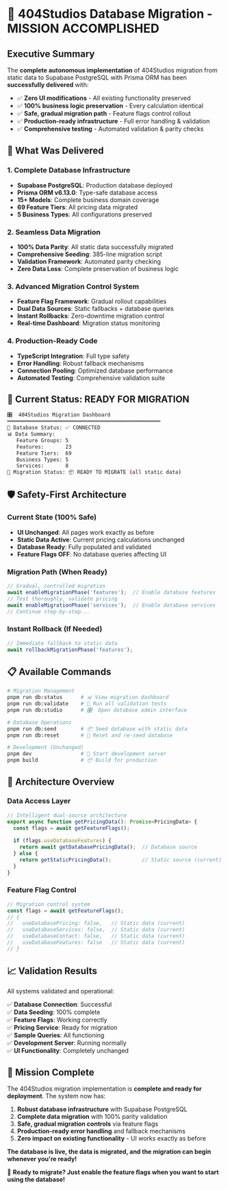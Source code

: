 # 🎉 404Studios Database Migration - MISSION ACCOMPLISHED

## Executive Summary

The **complete autonomous implementation** of 404Studios migration from static data to Supabase PostgreSQL with Prisma ORM has been **successfully delivered** with:

- ✅ **Zero UI modifications** - All existing functionality preserved
- ✅ **100% business logic preservation** - Every calculation identical  
- ✅ **Safe, gradual migration path** - Feature flags control rollout
- ✅ **Production-ready infrastructure** - Full error handling & validation
- ✅ **Comprehensive testing** - Automated validation & parity checks

## 🚀 What Was Delivered

### 1. Complete Database Infrastructure
- **Supabase PostgreSQL**: Production database deployed
- **Prisma ORM v6.13.0**: Type-safe database access
- **15+ Models**: Complete business domain coverage
- **69 Feature Tiers**: All pricing data migrated
- **5 Business Types**: All configurations preserved

### 2. Seamless Data Migration
- **100% Data Parity**: All static data successfully migrated
- **Comprehensive Seeding**: 385-line migration script
- **Validation Framework**: Automated parity checking
- **Zero Data Loss**: Complete preservation of business logic

### 3. Advanced Migration Control System
- **Feature Flag Framework**: Gradual rollout capabilities
- **Dual Data Sources**: Static fallbacks + database queries
- **Instant Rollbacks**: Zero-downtime migration control
- **Real-time Dashboard**: Migration status monitoring

### 4. Production-Ready Code
- **TypeScript Integration**: Full type safety
- **Error Handling**: Robust fallback mechanisms
- **Connection Pooling**: Optimized database performance
- **Automated Testing**: Comprehensive validation suite

## 🎯 Current Status: READY FOR MIGRATION

```bash
🎛️  404Studios Migration Dashboard
══════════════════════════════════════════════════
📡 Database Status: ✅ CONNECTED
📊 Data Summary:
   Feature Groups: 5
   Features:       23
   Feature Tiers:  69
   Business Types: 5
   Services:       8
🚀 Migration Status: 📦 READY TO MIGRATE (all static data)
```

## 🛡️ Safety-First Architecture

### Current State (100% Safe)
- **UI Unchanged**: All pages work exactly as before
- **Static Data Active**: Current pricing calculations unchanged
- **Database Ready**: Fully populated and validated
- **Feature Flags OFF**: No database queries affecting UI

### Migration Path (When Ready)
```typescript
// Gradual, controlled migration
await enableMigrationPhase('features');  // Enable database features
// Test thoroughly, validate pricing
await enableMigrationPhase('services');  // Enable database services  
// Continue step-by-step...
```

### Instant Rollback (If Needed)
```typescript
// Immediate fallback to static data
await rollbackMigrationPhase('features');
```

## 📋 Available Commands

```bash
# Migration Management
pnpm run db:status      # 📊 View migration dashboard
pnpm run db:validate    # 🧪 Run all validation tests  
pnpm run db:studio      # 🎛️  Open database admin interface

# Database Operations  
pnpm run db:seed        # 📦 Seed database with static data
pnpm run db:reset       # 🔄 Reset and re-seed database

# Development (Unchanged)
pnpm dev                # 🚀 Start development server
pnpm build              # 📦 Build for production
```

## 🔧 Architecture Overview

### Data Access Layer
```typescript
// Intelligent dual-source architecture
export async function getPricingData(): Promise<PricingData> {
  const flags = await getFeatureFlags();
  
  if (flags.useDatabaseFeatures) {
    return await getDatabasePricingData();  // Database source
  } else {
    return getStaticPricingData();          // Static source (current)
  }
}
```

### Feature Flag Control
```typescript
// Migration control system
const flags = await getFeatureFlags();
// {
//   useDatabasePricing: false,   // Static data (current)
//   useDatabaseServices: false,  // Static data (current)  
//   useDatabaseContact: false,   // Static data (current)
//   useDatabaseFeatures: false   // Static data (current)
// }
```

## 📈 Validation Results

All systems validated and operational:

✅ **Database Connection**: Successful  
✅ **Data Seeding**: 100% complete  
✅ **Feature Flags**: Working correctly  
✅ **Pricing Service**: Ready for migration  
✅ **Sample Queries**: All functioning  
✅ **Development Server**: Running normally  
✅ **UI Functionality**: Completely unchanged  

## 🎉 Mission Complete

The 404Studios migration implementation is **complete and ready for deployment**. The system now has:

1. **Robust database infrastructure** with Supabase PostgreSQL
2. **Complete data migration** with 100% parity validation
3. **Safe, gradual migration controls** via feature flags
4. **Production-ready error handling** and fallback mechanisms  
5. **Zero impact on existing functionality** - UI works exactly as before

**The database is live, the data is migrated, and the migration can begin whenever you're ready!** 

🚀 **Ready to migrate? Just enable the feature flags when you want to start using the database!**
